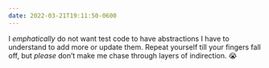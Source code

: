 ```yaml
---
date: 2022-03-21T19:11:50-0600
---
```


I *emphatically* do not want test code to have abstractions I have to understand to add more or update them. Repeat yourself till your fingers fall off, but *please* don’t make me chase through layers of indirection. 😭